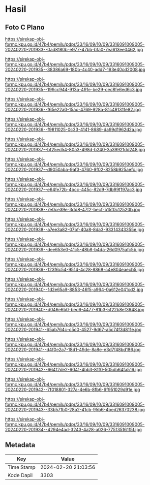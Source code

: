 # Hasil

## Foto C Plano

https://sirekap-obj-formc.kpu.go.id/47b4/pemilu/pdpr/33/16/09/10/09/3316091009005-20240220-201933--0ad8180b-e977-47bb-b1a0-7ea613ee0462.jpg

https://sirekap-obj-formc.kpu.go.id/47b4/pemilu/pdpr/33/16/09/10/09/3316091009005-20240220-201935--38386a69-180b-4c40-add7-193e40cd2008.jpg

https://sirekap-obj-formc.kpu.go.id/47b4/pemilu/pdpr/33/16/09/10/09/3316091009005-20240220-201935--199cc944-913a-491e-be29-cec8fe6ed6c3.jpg

https://sirekap-obj-formc.kpu.go.id/47b4/pemilu/pdpr/33/16/09/10/09/3316091009005-20240220-201936--f65e22a0-15ac-4769-928a-81c491311e82.jpg

https://sirekap-obj-formc.kpu.go.id/47b4/pemilu/pdpr/33/16/09/10/09/3316091009005-20240220-201936--f9811025-0c33-4141-8689-da99d1962d2a.jpg

https://sirekap-obj-formc.kpu.go.id/47b4/pemilu/pdpr/33/16/09/10/09/3316091009005-20240220-201937--bf25ed54-80a3-498d-b240-3a39921dd248.jpg

https://sirekap-obj-formc.kpu.go.id/47b4/pemilu/pdpr/33/16/09/10/09/3316091009005-20240220-201937--d9050aba-9af3-4760-9f02-8258b925aefc.jpg

https://sirekap-obj-formc.kpu.go.id/47b4/pemilu/pdpr/33/16/09/10/09/3316091009005-20240220-201937--e64fe72b-4bcc-445c-82d9-7db99f197ac3.jpg

https://sirekap-obj-formc.kpu.go.id/47b4/pemilu/pdpr/33/16/09/10/09/3316091009005-20240220-201938--7e0ce39e-3dd8-47f2-becf-b15f0c12520b.jpg

https://sirekap-obj-formc.kpu.go.id/47b4/pemilu/pdpr/33/16/09/10/09/3316091009005-20240220-201938--a7ee3a82-07bf-40a8-8da3-93314343355e.jpg

https://sirekap-obj-formc.kpu.go.id/47b4/pemilu/pdpr/33/16/09/10/09/3316091009005-20240220-201939--dee653e0-41c5-48b8-b4da-26d0975afc5b.jpg

https://sirekap-obj-formc.kpu.go.id/47b4/pemilu/pdpr/33/16/09/10/09/3316091009005-20240220-201939--123f6c54-9514-4c28-8868-c4e804eaecb5.jpg

https://sirekap-obj-formc.kpu.go.id/47b4/pemilu/pdpr/33/16/09/10/09/3316091009005-20240220-201940--1d2e65a9-8853-46f5-a964-0a612e041cd2.jpg

https://sirekap-obj-formc.kpu.go.id/47b4/pemilu/pdpr/33/16/09/10/09/3316091009005-20240220-201940--d046e6b0-bec6-4477-81b3-5f22b8ef3648.jpg

https://sirekap-obj-formc.kpu.go.id/47b4/pemilu/pdpr/33/16/09/10/09/3316091009005-20240220-201941--65ab764c-c5c0-4527-9d67-a5c74f3d811e.jpg

https://sirekap-obj-formc.kpu.go.id/47b4/pemilu/pdpr/33/16/09/10/09/3316091009005-20240220-201941--d4f0e2a7-18d1-49de-8a8e-e3d7f48bd186.jpg

https://sirekap-obj-formc.kpu.go.id/47b4/pemilu/pdpr/33/16/09/10/09/3316091009005-20240220-201942--66412de2-6041-4bb3-81f0-505db64fa516.jpg

https://sirekap-obj-formc.kpu.go.id/47b4/pemilu/pdpr/33/16/09/10/09/3316091009005-20240220-201942--7f018801-327a-4e6b-8fb6-6f951029d91e.jpg

https://sirekap-obj-formc.kpu.go.id/47b4/pemilu/pdpr/33/16/09/10/09/3316091009005-20240220-201943--33b571b0-28a2-41cb-95b6-4bed26370238.jpg

https://sirekap-obj-formc.kpu.go.id/47b4/pemilu/pdpr/33/16/09/10/09/3316091009005-20240220-201934--4294e4ad-3243-4a28-a026-775135161f5f.jpg


## Metadata

| Key        | Value               |
| ---------- | ------------------- |
| Time Stamp | 2024-02-20 21:03:56 |
| Kode Dapil | 3303                |




